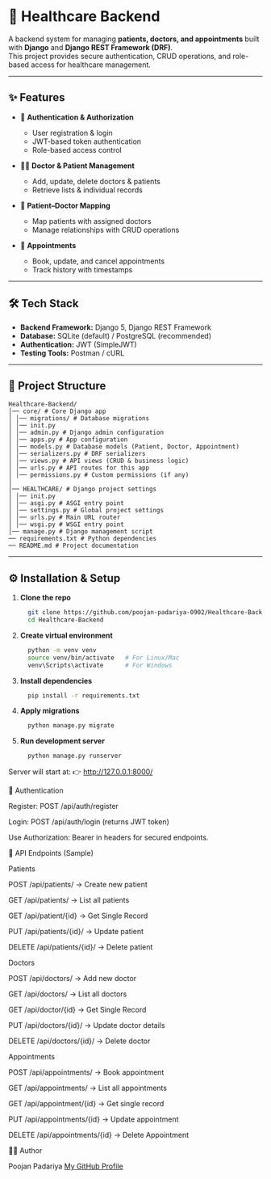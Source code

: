 # 🏥 Healthcare Backend

A backend system for managing **patients, doctors, and appointments** built with **Django** and **Django REST Framework (DRF)**.  
This project provides secure authentication, CRUD operations, and role-based access for healthcare management.

---

## ✨ Features

- 👤 **Authentication & Authorization**
  - User registration & login
  - JWT-based token authentication
  - Role-based access control

- 🧑‍⚕️ **Doctor & Patient Management**
  - Add, update, delete doctors & patients
  - Retrieve lists & individual records

- 🔗 **Patient–Doctor Mapping**
  - Map patients with assigned doctors
  - Manage relationships with CRUD operations

- 📅 **Appointments**
  - Book, update, and cancel appointments
  - Track history with timestamps

---

## 🛠️ Tech Stack

- **Backend Framework:** Django 5, Django REST Framework  
- **Database:** SQLite (default) / PostgreSQL (recommended)  
- **Authentication:** JWT (SimpleJWT)  
- **Testing Tools:** Postman / cURL  

---

## 📂 Project Structure

```
Healthcare-Backend/
│── core/ # Core Django app
│ │── migrations/ # Database migrations
│ │── init.py
│ │── admin.py # Django admin configuration
│ │── apps.py # App configuration
│ │── models.py # Database models (Patient, Doctor, Appointment)
│ │── serializers.py # DRF serializers
│ │── views.py # API views (CRUD & business logic)
│ │── urls.py # API routes for this app
│ │── permissions.py # Custom permissions (if any)
│
│── HEALTHCARE/ # Django project settings
│ │── init.py
│ │── asgi.py # ASGI entry point
│ │── settings.py # Global project settings
│ │── urls.py # Main URL router
│ │── wsgi.py # WSGI entry point
│── manage.py # Django management script
── requirements.txt # Python dependencies
── README.md # Project documentation
```

---

## ⚙️ Installation & Setup

1. **Clone the repo**
   ```bash
     git clone https://github.com/poojan-padariya-0902/Healthcare-Backend.git
     cd Healthcare-Backend
   ```

2. **Create virtual environment**
   ```bash
     python -m venv venv
     source venv/bin/activate   # For Linux/Mac
     venv\Scripts\activate      # For Windows

3. **Install dependencies**
   ```bash
     pip install -r requirements.txt

4. **Apply migrations**
   ```bash
     python manage.py migrate
   
5. **Run development server**
   ```bash
     python manage.py runserver

Server will start at:
👉 http://127.0.0.1:8000/

🔑 Authentication

Register: POST /api/auth/register

Login: POST /api/auth/login (returns JWT token)

Use Authorization: Bearer <token> in headers for secured endpoints.

📌 API Endpoints (Sample)

Patients

POST /api/patients/ → Create new patient

GET /api/patients/ → List all patients

GET /api/patient/{id} → Get Single Record

PUT /api/patients/{id}/ → Update patient

DELETE /api/patients/{id}/ → Delete patient

Doctors

POST /api/doctors/ → Add new doctor

GET /api/doctors/ → List all doctors

GET /api/doctor/{id} → Get Single Record

PUT /api/doctors/{id}/ → Update doctor details

DELETE /api/doctors/{id}/ → Delete doctor

Appointments

POST /api/appointments/ → Book appointment

GET /api/appointments/ → List all appointments

GET /api/appointment/{id} → Get single record

PUT /api/appointments/{id} → Update appointment

DELETE /api/appointments/{id} → Delete Appointment

👨‍💻 Author

Poojan Padariya
[My GitHub Profile](https://github.com/poojan-padariya-0902)


